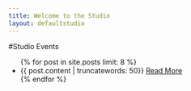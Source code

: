 ```yaml
---
title: Welcome to the Studio
layout: defaultstudio
---
```


#Studio Events
<div class="conatiner">
<ul>
  {% for post in site.posts limit: 8 %}
    <li>{{ post.content | truncatewords: 50}} <a href="{{ post.url }}">Read More</a></li>
  {% endfor %}
</ul>
</div>